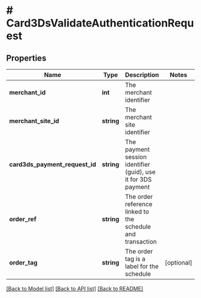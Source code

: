 # # Card3DsValidateAuthenticationRequest

## Properties

Name | Type | Description | Notes
------------ | ------------- | ------------- | -------------
**merchant_id** | **int** | The merchant identifier | 
**merchant_site_id** | **string** | The merchant site identifier | 
**card3ds_payment_request_id** | **string** | The payment session identifier (guid), use it for 3DS payment | 
**order_ref** | **string** | The order reference linked to the schedule and transaction | 
**order_tag** | **string** | The order tag is a label for the schedule | [optional] 

[[Back to Model list]](../../README.md#documentation-for-models) [[Back to API list]](../../README.md#documentation-for-api-endpoints) [[Back to README]](../../README.md)


